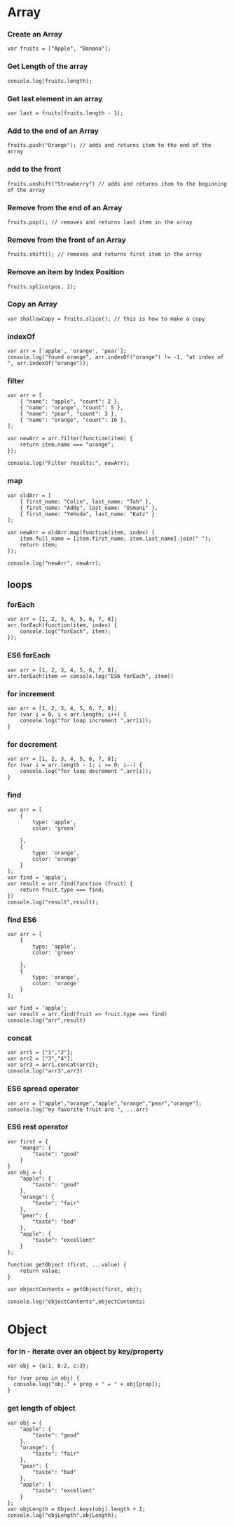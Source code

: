 # Array

### Create an Array
```
var fruits = ["Apple", "Banana"];
```
### Get Length of the array
```
console.log(fruits.length);
```
### Get last element in an array
```
var last = fruits[fruits.length - 1];
```
### Add to the end of an Array
```
fruits.push("Orange"); // adds and returns item to the end of the array
```
### add to the front
```
fruits.unshift("Strawberry") // adds and returns item to the beginning of the array
```
### Remove from the end of an Array
```
fruits.pop(); // removes and returns last item in the array
```
### Remove from the front of an Array
```
fruits.shift(); // removes and returns first item in the array
```
### Remove an item by Index Position
```
fruits.splice(pos, 1);
```
### Copy an Array
```
var shallowCopy = fruits.slice(); // this is how to make a copy
```
### indexOf
```
var arr = ['apple', 'orange', 'pear'];
console.log("found orange", arr.indexOf("orange") != -1, "at index of ", arr.indexOf("orange"));
```
### filter
```
var arr = [
    { "name": "apple", "count": 2 },
    { "name": "orange", "count": 5 },
    { "name": "pear", "count": 3 },
    { "name": "orange", "count": 16 },
];

var newArr = arr.filter(function(item) {
    return item.name === "orange";
});

console.log("Filter results:", newArr);
```
### map
```
var oldArr = [
    { first_name: "Colin", last_name: "Toh" },
    { first_name: "Addy", last_name: "Osmani" },
    { first_name: "Yehuda", last_name: "Katz" }
];

var newArr = oldArr.map(function(item, index) {
    item.full_name = [item.first_name, item.last_name].join(" ");
    return item;
});

console.log("newArr", newArr);
```
## loops

### forEach
```
var arr = [1, 2, 3, 4, 5, 6, 7, 8];
arr.forEach(function(item, index) {
    console.log("forEach", item);
});
```
### ES6 forEach
```
var arr = [1, 2, 3, 4, 5, 6, 7, 8];
arr.forEach(item => console.log("ES6 forEach", item))
```
### for increment
```
var arr = [1, 2, 3, 4, 5, 6, 7, 8];
for (var i = 0; i < arr.length; i++) {
    console.log("for loop increment ",arr[i]);
}
```
### for decrement
```
var arr = [1, 2, 3, 4, 5, 6, 7, 8];
for (var i = arr.length - 1; i >= 0; i--) {
    console.log("for loop decrement ",arr[i]);
}
```
### find
```
var arr = [
    {
        type: 'apple',
        color: 'green'

    },
    {
        type: 'orange',
        color: 'orange'
    }
];
var find = 'apple';
var result = arr.find(function (fruit) {
    return fruit.type === find;
})
console.log("result",result);
```

### find ES6
```
var arr = [
    {
        type: 'apple',
        color: 'green'

    },
    {
        type: 'orange',
        color: 'orange'
    }
];

var find = 'apple';
var result = arr.find(fruit => fruit.type === find)
console.log("arr",result)
```
### concat
```
var arr1 = ["1","2"];
var arr2 = ["3","4"];
var arr3 = arr1.concat(arr2);
console.log("arr3",arr3)
```
### ES6 spread operator
```
var arr = ["apple","orange","apple","orange","pear","orange"];
console.log("my favorite fruit are ", ...arr)
```

### ES6 rest operator
```
var first = {
    "mango": {
        "taste": "good"
    }
}
var obj = {
    "apple": {
        "taste": "good"
    },
    "orange": {
        "taste": "fair"
    },
    "pear": {
        "taste": "bad"
    },
    "apple": {
        "taste": "excellent"
    }
};

function getObject (first, ...value) {
    return value;
}

var objectContents = getObject(first, obj);

console.log("objectContents",objectContents)
```

# Object

### for in - iterate over an object by key/property
```
var obj = {a:1, b:2, c:3};

for (var prop in obj) {
  console.log("obj." + prop + " = " + obj[prop]);
}
```
### get length of object
```
var obj = {
    "apple": {
        "taste": "good"
    },
    "orange": {
        "taste": "fair"
    },
    "pear": {
        "taste": "bad"
    },
    "apple": {
        "taste": "excellent"
    }
};
var objLength = Object.keys(obj).length + 1;
console.log("objLength",objLength);
```
